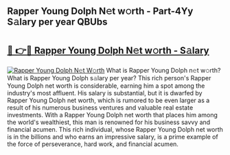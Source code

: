 ## Rapper Young Dolph N𝚎t w𝚘rth - Part-4Yy S𝚊lary per year QBUbs

# <h2><a href="http://gc1v7h.nevu.top/?p=Rapper+Young+Dolph">🔗 👉🔴 Rapper Young Dolph N𝚎t w𝚘rth - S𝚊lary</a></h2>

[![Rapper Young Dolph N𝚎t W𝚘rth](https://i.imgur.com/Oavwk0R.jpeg)](http://gc1v7h.nevu.top/?p=Rapper+Young+Dolph)
What is Rapper Young Dolph n𝚎t w𝚘rth? What is Rapper Young Dolph s𝚊lary per year?
This rich person's Rapper Young Dolph net worth is considerable, earning him a spot among the industry's most affluent. His salary is substantial, but it is dwarfed by Rapper Young Dolph net worth, which is rumored to be even larger as a result of his numerous business ventures and valuable real estate investments. With a Rapper Young Dolph net worth that places him among the world's wealthiest, this man is renowned for his business savvy and financial acumen. This rich individual, whose Rapper Young Dolph net worth is in the billions and who earns an impressive salary, is a prime example of the force of perseverance, hard work, and financial acumen.
